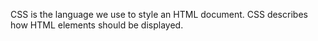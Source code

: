 CSS is the language we use to style an HTML document. CSS describes how HTML elements should be displayed.
